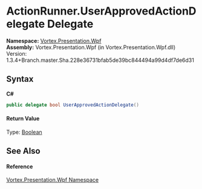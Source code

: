 # ActionRunner.UserApprovedActionDelegate Delegate
 

**Namespace:**&nbsp;<a href="N_Vortex_Presentation_Wpf.md">Vortex.Presentation.Wpf</a><br />**Assembly:**&nbsp;Vortex.Presentation.Wpf (in Vortex.Presentation.Wpf.dll) Version: 1.3.4+Branch.master.Sha.228e36731bfab5de39bc844494a99d4df7de6d31

## Syntax

**C#**<br />
``` C#
public delegate bool UserApprovedActionDelegate()
```


#### Return Value
Type: <a href="https://docs.microsoft.com/dotnet/api/system.boolean" target="_blank">Boolean</a>

## See Also


#### Reference
<a href="N_Vortex_Presentation_Wpf.md">Vortex.Presentation.Wpf Namespace</a><br />